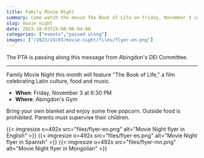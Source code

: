 ```yaml
--- 
title: Family Movie Night
summary: Come watch the movie The Book of Life on Friday, November 3 in Abingdon's gym.
slug: movie night
date: 2023-10-03T15:00:00-04:00
categories: ["events","passed along"]
images: ["/2023/10/03/movie-night/files/flyer-en.png"]
---
```


The PTA is passing along this message from Abingdon's DEI Committee.

---

Family Movie Night this month will feature "The Book of Life," a film celebrating Latin culture, food and music.

- **When**: Friday, November 3 at 6:30 PM
- **Where**: Abingdon's Gym

Bring your own blanket and enjoy some free popcorn. Outside food is prohibited. Parents must supervise their children.

{{< imgresize o=492x src="files/flyer-en.png" alt="Movie Night flyer in English" >}}
{{< imgresize o=492x src="files/flyer-es.png" alt="Movie Night flyer in Spanish" >}}
{{< imgresize o=492x src="files/flyer-mn.png" alt="Movie Night flyer in Mongolian" >}}